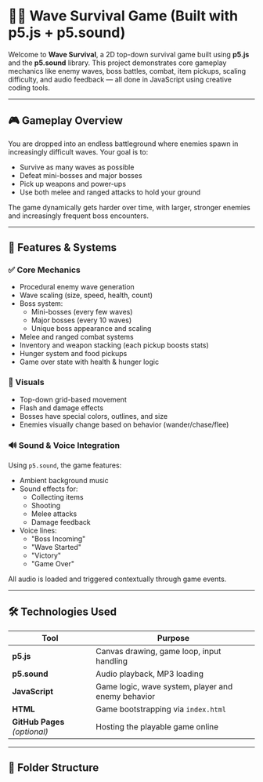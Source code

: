 # 🧟‍♂️ Wave Survival Game (Built with p5.js + p5.sound)

Welcome to **Wave Survival**, a 2D top-down survival game built using **p5.js** and the **p5.sound** library. This project demonstrates core gameplay mechanics like enemy waves, boss battles, combat, item pickups, scaling difficulty, and audio feedback — all done in JavaScript using creative coding tools.

---

## 🎮 Gameplay Overview

You are dropped into an endless battleground where enemies spawn in increasingly difficult waves. Your goal is to:

- Survive as many waves as possible
- Defeat mini-bosses and major bosses
- Pick up weapons and power-ups
- Use both melee and ranged attacks to hold your ground

The game dynamically gets harder over time, with larger, stronger enemies and increasingly frequent boss encounters.

---

## 🧠 Features & Systems

### ✅ Core Mechanics
- Procedural enemy wave generation
- Wave scaling (size, speed, health, count)
- Boss system:
  - Mini-bosses (every few waves)
  - Major bosses (every 10 waves)
  - Unique boss appearance and scaling
- Melee and ranged combat systems
- Inventory and weapon stacking (each pickup boosts stats)
- Hunger system and food pickups
- Game over state with health & hunger logic

### 🎨 Visuals
- Top-down grid-based movement
- Flash and damage effects
- Bosses have special colors, outlines, and size
- Enemies visually change based on behavior (wander/chase/flee)

### 🔊 Sound & Voice Integration
Using `p5.sound`, the game features:
- Ambient background music
- Sound effects for:
  - Collecting items
  - Shooting
  - Melee attacks
  - Damage feedback
- Voice lines:
  - "Boss Incoming"
  - "Wave Started"
  - "Victory"
  - "Game Over"

All audio is loaded and triggered contextually through game events.

---

## 🛠 Technologies Used

| Tool | Purpose |
|------|---------|
| **p5.js** | Canvas drawing, game loop, input handling |
| **p5.sound** | Audio playback, MP3 loading |
| **JavaScript** | Game logic, wave system, player and enemy behavior |
| **HTML** | Game bootstrapping via `index.html` |
| **GitHub Pages** *(optional)* | Hosting the playable game online |

---

## 📁 Folder Structure

